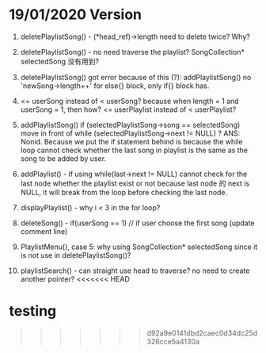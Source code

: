 # 19/01/2020 Version
1. deletePlaylistSong() - (*head_ref)->length need to delete twice? Why?


2. deletePlaylistSong() - no need traverse the playlist? SongCollection* selectedSong 没有用到?


3. deletePlaylistSong() got error because of this (?):
   addPlaylistSong() no 'newSong->length++' for else{} block, only if{} block has.
   
   
4. <= userSong instead of < userSong? because when length = 1 and userSong = 1, then how?
   <= userPlaylist instead of < userPlaylist?


5. addPlaylistSong() if (selectedPlaylistSong->song == selectedSong) move in front of while (selectedPlaylistSong->next != NULL) ? 
ANS: Nonid. Because we put the if statement behind is because the while loop cannot check whether the last song in playlist
     is the same as the song to be added by user.


6. addPlaylist() - if using while(last->next != NULL) cannot check for the last node whether the playlist exist or not because last node 的 next is NULL, 
   it will break from the loop before checking the last node.


7. displayPlaylist() - why i < 3 in the for loop?


8. deleteSong() - if(userSong == 1) // if user choose the first song (update comment line)


9. PlaylistMenu(), case 5:
   why using SongCollection* selectedSong since it is not use in deletePlaylistSong()?


10. playlistSearch() - can straight use head to traverse? no need to create another pointer?
<<<<<<< HEAD

testing
=======
>>>>>>> d92a9e0141dbd2caec0d34dc25d326cce5a4130a
